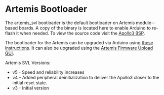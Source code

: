 Artemis Bootloader
==========================

The artemis_svl bootloader is the default bootloader on Artemis module--based boards. A copy of the binary is located here to enable Arduino to re-flash it when needed. To view the source code visit the [Apollo3 BSP](https://github.com/sparkfun/SparkFun_Apollo3_AmbiqSuite_BSPs/tree/master/common/examples/artemis_svl).

The bootloader for the Artemis can be upgraded via Arduino using [these instructions](https://learn.sparkfun.com/tutorials/designing-with-the-sparkfun-artemis/all#troubleshooting). It can also be upgraded using the [Artemis Firmware Upload GUI](https://github.com/sparkfun/Artemis-Firmware-Upload-GUI).

Artemis SVL Versions:

* v5 - Speed and reliability increases
* v4 - Added peripheral deinitialization to deliver the Apollo3 closer to the initial reset state.
* v3 - Initial version